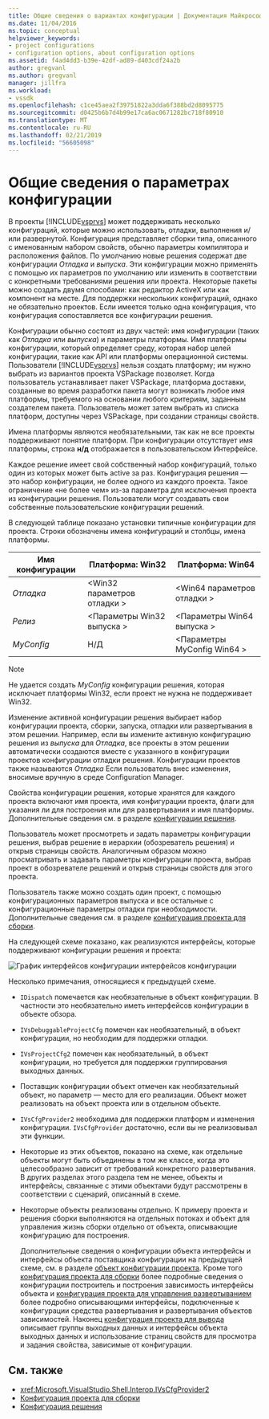 ```yaml
---
title: Общие сведения о вариантах конфигурации | Документация Майкрософт
ms.date: 11/04/2016
ms.topic: conceptual
helpviewer_keywords:
- project configurations
- configuration options, about configuration options
ms.assetid: f4ad4dd3-b39e-42df-ad89-d403cdf24a2b
author: gregvanl
ms.author: gregvanl
manager: jillfra
ms.workload:
- vssdk
ms.openlocfilehash: c1ce45aea2f39751822a3dda6f388bd2d8095775
ms.sourcegitcommit: d0425b6b7d4b99e17ca6ac0671282bc718f80910
ms.translationtype: MT
ms.contentlocale: ru-RU
ms.lasthandoff: 02/21/2019
ms.locfileid: "56605098"
---
```

# <a name="configuration-options-overview"></a>Общие сведения о параметрах конфигурации
В проекты [!INCLUDE[vsprvs](../../code-quality/includes/vsprvs_md.md)] может поддерживать несколько конфигураций, которые можно использовать, отладки, выполнения и/или развернутой. Конфигурация представляет сборки типа, описанного с именованным набором свойств, обычно параметры компилятора и расположения файлов. По умолчанию новые решения содержат две конфигурации *Отладка* и *выпуска*. Эти конфигурации можно применять с помощью их параметров по умолчанию или изменить в соответствии с конкретными требованиями решения или проекта. Некоторые пакеты можно создать двумя способами: как редактор ActiveX или как компонент на месте. Для поддержки нескольких конфигураций, однако не обязательно проектов. Если имеется только одна конфигурация, что конфигурация сопоставляется все конфигурации решения.

 Конфигурации обычно состоят из двух частей: имя конфигурации (таких как *Отладка* или *выпуска*) и параметры платформы. Имя платформы конфигурации, который определяет среду, которая набор целей конфигурации, такие как API или платформы операционной системы. Пользователи [!INCLUDE[vsprvs](../../code-quality/includes/vsprvs_md.md)] нельзя создать платформу; им нужно выбрать из вариантов проекта VSPackage позволяет. Когда пользователь устанавливает пакет VSPackage, платформа доставки, созданные во время разработки пакета могут возникать любое имя платформы, требуемого на основании любого критериям, заданным создателем пакета. Пользователь может затем выбрать из списка платформ, доступны через VSPackage, при создании страницы свойств.

 Имена платформы являются необязательными, так как не все проекты поддерживают понятие платформ. При конфигурации отсутствует имя платформы, строка **н/д** отображается в пользовательском Интерфейсе.

 Каждое решение имеет свой собственный набор конфигураций, только один из которых может быть active за раз. Конфигурация решения — это набор конфигурации, не более одного из каждого проекта. Такое ограничение «не более чем» из-за параметра для исключения проекта из конфигурации решения. Пользователи могут создавать свои собственные пользовательские конфигурации решений.

 В следующей таблице показано установки типичные конфигурации для проекта. Строки обозначены имена конфигураций и столбцы, имена платформы.

|Имя конфигурации|Платформа: Win32|Платформа: Win64|
|------------------------|----------------------|----------------------|
|*Отладка*|\<Win32 параметров отладки >|\<Win64 параметров отладки >|
|*Релиз*|\<Параметры Win32 выпуска >|\<Параметры Win64 выпуска >|
|*MyConfig*|Н/Д|\<Параметры MyConfig Win64 >|

> [!NOTE]
>  Не удается создать *MyConfig* конфигурации решения, которая исключает платформы Win32, если проект не нужна не поддерживает Win32.

 Изменение активной конфигурации решения выбирает набор конфигурации проекта, сборки, запуска, отладки или развертывания в этом решении. Например, если вы измените активную конфигурацию решения из *выпуска* для *Отладка*, все проекты в этом решении автоматически создаются вместе с указанного в конфигурации проектов конфигурации отладки решения. Конфигурации проектов также называются *Отладка* Если пользователь внес изменения, вносимые вручную в среде Configuration Manager.

 Свойства конфигурации решения, которые хранятся для каждого проекта включают имя проекта, имя конфигурации проекта, флаги для указания ли для построения или для развертывания и имя платформы. Дополнительные сведения см. в разделе [конфигурации решения](../../extensibility/internals/solution-configuration.md).

 Пользователь может просмотреть и задать параметры конфигурации решения, выбрав решение в иерархии (обозреватель решения) и открыв страницы свойств. Аналогичным образом можно просматривать и задавать параметры конфигурации проекта, выбрав проект в обозревателе решений и открыв страницы свойств для этого проекта.

 Пользователь также можно создать один проект, с помощью конфигурационных параметров выпуска и все остальные с конфигурационные параметры отладки при необходимости. Дополнительные сведения см. в разделе [конфигурация проекта для сборки](../../extensibility/internals/project-configuration-for-building.md).

 На следующей схеме показано, как реализуются интерфейсы, которые поддерживают конфигурации решения и проекта:

 ![График интерфейсов конфигурации](../../extensibility/internals/media/vsconfiginterfaces.gif "vsConfigInterfaces") интерфейсов конфигурации

 Несколько примечания, относящиеся к предыдущей схеме.

- `IDispatch` помечается как необязательные в объект конфигурации. В частности это необязательно иметь интерфейсов конфигурации в объекте обзора.

- `IVsDebuggableProjectCfg` помечен как необязательный, в объект конфигурации, но необходим для поддержки отладки.

- `IVsProjectCfg2` помечен как необязательный, в объект конфигурации, но требуется для поддержки группирования выходных данных.

- Поставщик конфигурации объект отмечен как необязательный объект, но параметр — место для его реализации. Объект может реализовать на объект проекта или в отдельном объекте.

- `IVsCfgProvider2` необходима для поддержки платформ и изменения конфигурации. `IVsCfgProvider` достаточно, если вы не реализовывал эти функции.

- Некоторые из этих объектов, показано на схеме, как отдельные объекты могут быть объединены в том же классе, когда это целесообразно зависит от требований конкретного развертывания. В других разделах этого раздела тем не менее, объекты и интерфейсы, связанные с этими объектами будут рассмотрены в соответствии с сценарий, описанный в схеме.

- Некоторые объекты реализованы отдельно. К примеру проекта и решения сборки выполняются на отдельных потоках и объект для управления жизнь сборки отдельно от объекта, описывающие конфигурацию для построения.

  Дополнительные сведения о конфигурации объекта интерфейсы и интерфейсы объекта поставщика конфигурации на предыдущей схеме, см. в разделе [объект конфигурации проекта](../../extensibility/internals/project-configuration-object.md). Кроме того [конфигурация проекта для сборки](../../extensibility/internals/project-configuration-for-building.md) более подробные сведения о конфигурации построитель и построения зависимость интерфейсы объекта и [конфигурация проекта для управления развертыванием](../../extensibility/internals/project-configuration-for-managing-deployment.md) более подробно описывающими интерфейсы, подключенные к конфигурации средства развертывания и развертывания объектов зависимостей. Наконец [конфигурация проекта для вывода](../../extensibility/internals/project-configuration-for-output.md) описывает группы выходных данных и интерфейсы объекта выходных данных и использование страниц свойств для просмотра и задания свойства, зависимые от конфигурации.

## <a name="see-also"></a>См. также
- <xref:Microsoft.VisualStudio.Shell.Interop.IVsCfgProvider2>
- [Конфигурация проекта для сборки](../../extensibility/internals/project-configuration-for-building.md)
- [Конфигурация решения](../../extensibility/internals/solution-configuration.md)